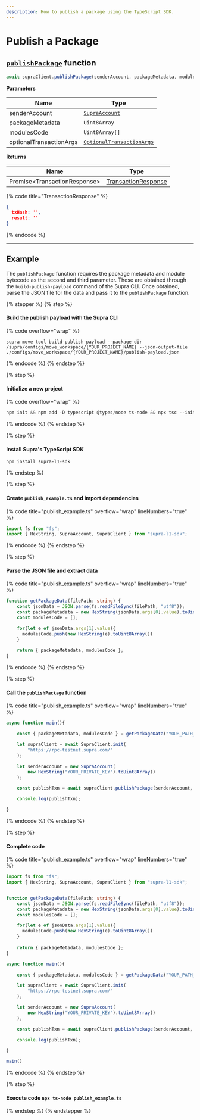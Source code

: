 ```yaml
---
description: How to publish a package using the TypeScript SDK.
---
```


# Publish a Package

## [`publishPackage`](https://sdk-docs.supra.com/classes/SupraClient.html#publishPackage) function

```typescript
await supraClient.publishPackage(senderAccount, packageMetadata, modulesCode)
```

**Parameters**

| Name                    | Type                                                                                            |
| ----------------------- | ----------------------------------------------------------------------------------------------- |
| senderAccount           | [`SupraAccount`](https://sdk-docs.supra.com/classes/SupraAccount.html)                          |
| packageMetadata         | `Uint8Array`                                                                                    |
| modulesCode             | `Uint8Array[]`                                                                                  |
| optionalTransactionArgs | [`OptionalTransactionArgs`](https://sdk-docs.supra.com/interfaces/OptionalTransactionArgs.html) |

**Returns**

| Name                          | Type                                                                                  |
| ----------------------------- | ------------------------------------------------------------------------------------- |
| Promise\<TransactionResponse> | [TransactionResponse](https://sdk-docs.supra.com/interfaces/TransactionResponse.html) |

{% code title="TransactionResponse" %}
```json
{
  txHash: '',
  result: ''
}
```
{% endcode %}

***

## Example

The `publishPackage` function requires the package metadata and module bytecode as the second and third parameter. These are obtained through the `build-publish-payload` command of the Supra CLI. Once obtained, parse the JSON file for the data and pass it to the `publishPackage` function.

{% stepper %}
{% step %}
#### Build the publish payload with the Supra CLI

{% code overflow="wrap" %}
```
supra move tool build-publish-payload --package-dir /supra/configs/move_workspace/{YOUR_PROJECT_NAME} --json-output-file ./configs/move_workspace/{YOUR_PROJECT_NAME}/publish-payload.json
```
{% endcode %}
{% endstep %}

{% step %}
#### Initialize a new project

{% code overflow="wrap" %}
```typescript
npm init && npm add -D typescript @types/node ts-node && npx tsc --init
```
{% endcode %}
{% endstep %}

{% step %}
#### Install Supra's TypeScript SDK

```
npm install supra-l1-sdk
```
{% endstep %}

{% step %}
#### Create `publish_example.ts` and import dependencies

{% code title="publish_example.ts" overflow="wrap" lineNumbers="true" %}
```typescript
import fs from "fs";
import { HexString, SupraAccount, SupraClient } from "supra-l1-sdk";
```
{% endcode %}
{% endstep %}

{% step %}
#### Parse the JSON file and extract data

{% code title="publish_example.ts" overflow="wrap" lineNumbers="true" %}
```typescript
function getPackageData(filePath: string) {
    const jsonData = JSON.parse(fs.readFileSync(filePath, "utf8"));
    const packageMetadata = new HexString(jsonData.args[0].value).toUint8Array();
    const modulesCode = [];

    for(let e of jsonData.args[1].value){
      modulesCode.push(new HexString(e).toUint8Array())
    }
  
    return { packageMetadata, modulesCode };
}
```
{% endcode %}
{% endstep %}

{% step %}
#### Call the `publishPackage` function

{% code title="publish_example.ts" overflow="wrap" lineNumbers="true" %}
```typescript
async function main(){

    const { packageMetadata, modulesCode } = getPackageData("YOUR_PATH_TO_JSON_FILE");

    let supraClient = await SupraClient.init(
        "https://rpc-testnet.supra.com/"
    );

    let senderAccount = new SupraAccount(
        new HexString("YOUR_PRIVATE_KEY").toUint8Array()
    );

    const publishTxn = await supraClient.publishPackage(senderAccount, packageMetadata, modulesCode)

    console.log(publishTxn);

}
```
{% endcode %}
{% endstep %}

{% step %}
#### Complete code

{% code title="publish_example.ts" overflow="wrap" lineNumbers="true" %}
```typescript
import fs from "fs";
import { HexString, SupraAccount, SupraClient } from "supra-l1-sdk";


function getPackageData(filePath: string) {
    const jsonData = JSON.parse(fs.readFileSync(filePath, "utf8"));
    const packageMetadata = new HexString(jsonData.args[0].value).toUint8Array();
    const modulesCode = [];

    for(let e of jsonData.args[1].value){
      modulesCode.push(new HexString(e).toUint8Array())
    }
  
    return { packageMetadata, modulesCode };
}

async function main(){

    const { packageMetadata, modulesCode } = getPackageData("YOUR_PATH_TO_JSON_FILE");

    let supraClient = await SupraClient.init(
        "https://rpc-testnet.supra.com/"
    );

    let senderAccount = new SupraAccount(
        new HexString("YOUR_PRIVATE_KEY").toUint8Array()
    );

    const publishTxn = await supraClient.publishPackage(senderAccount, packageMetadata, modulesCode)

    console.log(publishTxn);

}

main()
```
{% endcode %}
{% endstep %}

{% step %}
#### Execute code `npx ts-node publish_example.ts`
{% endstep %}
{% endstepper %}
